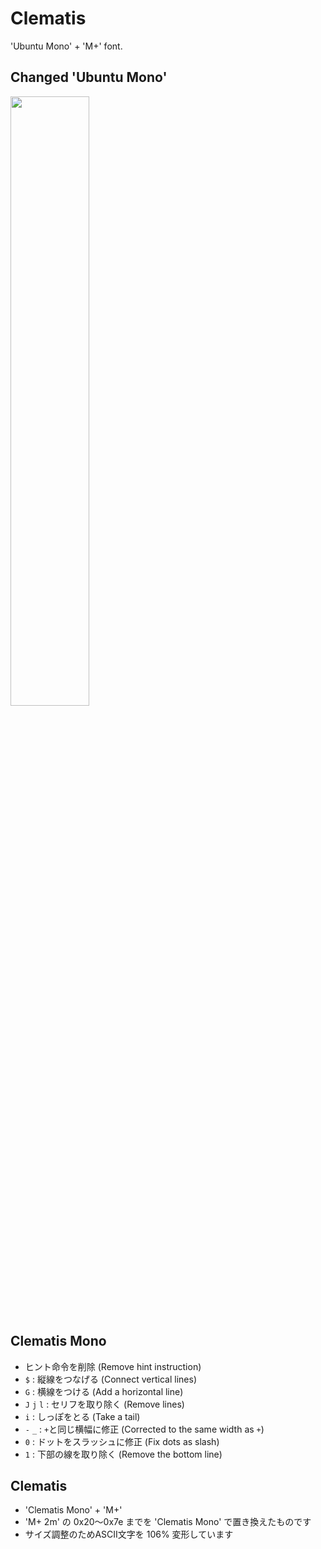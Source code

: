 # Clematis
'Ubuntu Mono' + 'M+' font.

## Changed 'Ubuntu Mono'
<img src="https://raw.github.com/wiki/rabbiteariris/Clematis/images/diff.png" width="50%">

## Clematis Mono
- ヒント命令を削除 (Remove hint instruction)
- `$`         : 縦線をつなげる (Connect vertical lines)
- `G`         : 横線をつける (Add a horizontal line)
- `J` `j` `l` : セリフを取り除く (Remove lines)
- `i`         : しっぽをとる (Take a tail)
- `-` `_`     : `+`と同じ横幅に修正 (Corrected to the same width as `+`)
- `0`         : ドットをスラッシュに修正 (Fix dots as slash)
- `1`         : 下部の線を取り除く (Remove the bottom line)

## Clematis
- 'Clematis Mono' + 'M+'
- 'M+ 2m' の 0x20～0x7e までを 'Clematis Mono' で置き換えたものです
- サイズ調整のためASCII文字を 106% 変形しています
